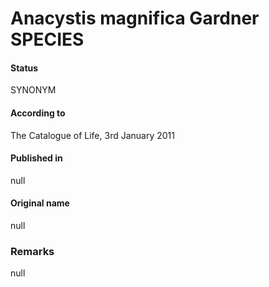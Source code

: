 # Anacystis magnifica Gardner SPECIES

#### Status
SYNONYM

#### According to
The Catalogue of Life, 3rd January 2011

#### Published in
null

#### Original name
null

### Remarks
null